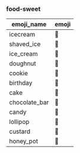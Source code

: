 ### food-sweet 

|emoji_name|emoji|
|---|---|
|icecream|:icecream:|
|shaved_ice|:shaved_ice:|
|ice_cream|:ice_cream:|
|doughnut|:doughnut:|
|cookie|:cookie:|
|birthday|:birthday:|
|cake|:cake:|
|chocolate_bar|:chocolate_bar:|
|candy|:candy:|
|lollipop|:lollipop:|
|custard|:custard:|
|honey_pot|:honey_pot:|
